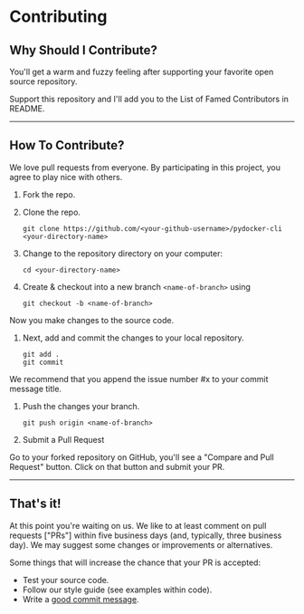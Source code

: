 # Contributing

## Why Should I Contribute?

You'll get a warm and fuzzy feeling after supporting your favorite open source repository.

Support this repository and I'll add you to the List of Famed Contributors in README.

***

## How To Contribute?

We love pull requests from everyone. By participating in this project, you agree to play nice with others.

1. Fork the repo.

1. Clone the repo.

    ```    
    git clone https://github.com/<your-github-username>/pydocker-cli <your-directory-name>
    ```

1. Change to the repository directory on your computer:

    ```
    cd <your-directory-name>
    ```

1. Create & checkout into a new branch `<name-of-branch>` using

    ```
    git checkout -b <name-of-branch>
    ```

Now you make changes to the source code.

1. Next, add and commit the changes to your local repository.

    ```
    git add .
    git commit
    ```

We recommend that you append the issue number #x to your commit message title.

1. Push the changes your branch.

    ```
    git push origin <name-of-branch>
    ```

1. Submit a Pull Request

Go to your forked repository on GitHub, you'll see a "Compare and Pull Request" button. Click on that button and submit your PR.

***

## That's it!

At this point you're waiting on us. We like to at least comment on pull requests ["PRs"] within five business days (and, typically, three business day). We may suggest some changes or improvements or alternatives.

Some things that will increase the chance that your PR is accepted:

- Test your source code.
- Follow our style guide (see examples within code).
- Write a [good commit message](http://tbaggery.com/2008/04/19/a-note-about-git-commit-messages.html).